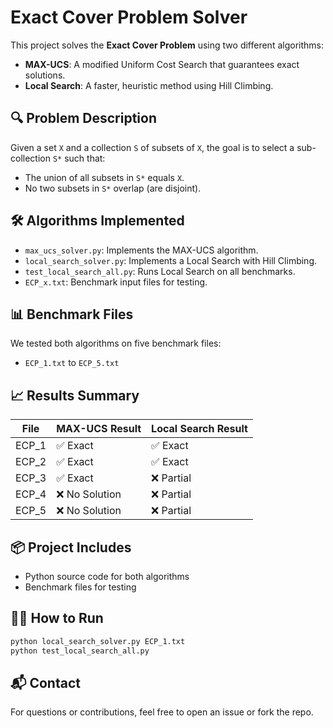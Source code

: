 
# Exact Cover Problem Solver

This project solves the **Exact Cover Problem** using two different algorithms:
- **MAX-UCS**: A modified Uniform Cost Search that guarantees exact solutions.
- **Local Search**: A faster, heuristic method using Hill Climbing.

## 🔍 Problem Description
Given a set `X` and a collection `S` of subsets of `X`, the goal is to select a sub-collection `S*` such that:
- The union of all subsets in `S*` equals `X`.
- No two subsets in `S*` overlap (are disjoint).

## 🛠️ Algorithms Implemented
- `max_ucs_solver.py`: Implements the MAX-UCS algorithm.
- `local_search_solver.py`: Implements a Local Search with Hill Climbing.
- `test_local_search_all.py`: Runs Local Search on all benchmarks.
- `ECP_x.txt`: Benchmark input files for testing.

## 📊 Benchmark Files
We tested both algorithms on five benchmark files:
- `ECP_1.txt` to `ECP_5.txt`

## 📈 Results Summary

| File      | MAX-UCS Result | Local Search Result |
|-----------|----------------|----------------------|
| ECP_1     | ✅ Exact        | ✅ Exact             |
| ECP_2     | ✅ Exact        | ✅ Exact             |
| ECP_3     | ✅ Exact        | ❌ Partial           |
| ECP_4     | ❌ No Solution  | ❌ Partial           |
| ECP_5     | ❌ No Solution  | ❌ Partial           |

## 📦 Project Includes
- Python source code for both algorithms
- Benchmark files for testing

## 👨‍💻 How to Run
```bash
python local_search_solver.py ECP_1.txt
python test_local_search_all.py
```

## 📬 Contact
For questions or contributions, feel free to open an issue or fork the repo.
